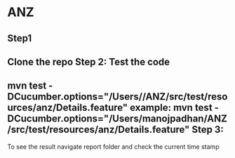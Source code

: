 
# ANZ
Step1
------
Clone the repo
Step 2: Test the code
-------------
mvn test -DCucumber.options="/Users/<UserName>/ANZ/src/test/resources/anz/Details.feature"
example:
mvn test -DCucumber.options="/Users/manojpadhan/ANZ/src/test/resources/anz/Details.feature"
Step 3: 
---------  
  To see the result navigate report folder and check the current time stamp

